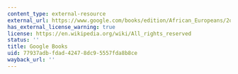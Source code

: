 ```yaml
---
content_type: external-resource
external_url: https://www.google.com/books/edition/African_Europeans/2qj7DwAAQBAJ?hl=en&gbpv=1
has_external_license_warning: true
license: https://en.wikipedia.org/wiki/All_rights_reserved
status: ''
title: Google Books
uid: 77937adb-fdad-4247-8dc9-5557fda8b8ce
wayback_url: ''
---
```

